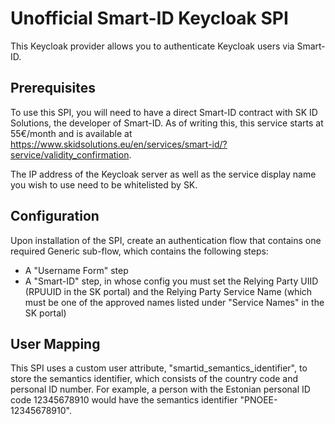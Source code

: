 # Unofficial Smart-ID Keycloak SPI
This Keycloak provider allows you to authenticate Keycloak users via Smart-ID.

## Prerequisites
To use this SPI, you will need to have a direct Smart-ID contract with SK ID Solutions, the developer of Smart-ID. As of writing this, this service starts at 55€/month and is available at https://www.skidsolutions.eu/en/services/smart-id/?service/validity_confirmation.

The IP address of the Keycloak server as well as the service display name you wish to use need to be whitelisted by SK.

## Configuration
Upon installation of the SPI, create an authentication flow that contains one required Generic sub-flow, which contains the following steps:

- A "Username Form" step
- A "Smart-ID" step, in whose config you must set the Relying Party UIID (RPUUID in the SK portal) and the Relying Party Service Name (which must be one of the approved names listed under "Service Names" in the SK portal)

## User Mapping
This SPI uses a custom user attribute, "smartid_semantics_identifier", to store the semantics identifier, which consists of the country code and personal ID number. For example, a person with the Estonian personal ID code 12345678910 would have the semantics identifier "PNOEE-12345678910".
